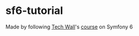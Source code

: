 # sf6-tutorial
Made by following [Tech Wall](https://www.youtube.com/@TechWall)'s [course](https://www.youtube.com/playlist?list=PLl3CtU4THqPawV0hRF8Qqn0RVEHSjYgfy) on Symfony 6
